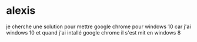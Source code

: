 # alexis
je cherche une solution pour mettre google chrome pour windows 10 car j'ai windows 10 et quand j'ai intallé google chrome il s'est mit en windows 8
